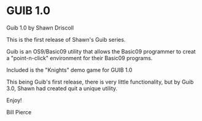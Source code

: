 # GUIB 1.0

Guib 1.0 by Shawn Driscoll

This is the first release of Shawn's Guib series.

Guib is an OS9/Basic09 utility that allows the Basic09 programmer to creat a "point-n-click" environment for their Basic09 programs.

Included is the "Knights" demo game for GUIB 1.0

This being Guib's first release, there is very little functionality, but by Guib 3.0, Shawn had created quit a unique utility.

Enjoy!

Bill Pierce
